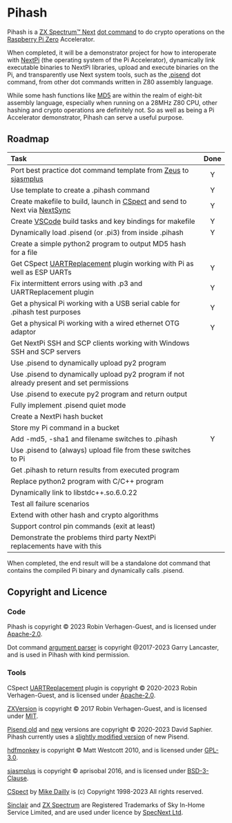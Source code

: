 # Pihash

Pihash is a [ZX Spectrum™ Next](https://www.specnext.com/about/) [dot command](https://www.specnext.com/forum/viewtopic.php?t=1257#p8099)
to do crypto operations on the [Raspberry Pi Zero](https://en.wikipedia.org/wiki/Raspberry_Pi#Raspberry_Pi_Zero) Accelerator.

When completed, it will be a demonstrator project for how to interoperate with [NextPi](https://wiki.specnext.dev/Pi:NextPi)
(the operating system of the Pi Accelerator), dynamically link executable binaries to NextPi libraries, upload and execute binaries on the Pi,
and transparently use Next system tools, such as the [.pisend](https://github.com/em00k/pisend_src/tree/main/src) dot command, from other
dot commands written in Z80 assembly language.

While some hash functions like [MD5](https://en.wikipedia.org/wiki/MD5#Algorithm) are within the realm of eight-bit assembly language,
especially when running on a 28MHz Z80 CPU, other hashing and crypto operations are definitely not. So as well as being a Pi Accelerator
demonstrator, Pihash can serve a useful purpose.

## Roadmap

| Task | Done |
| :--- | :--: |
| Port best practice dot command template from [Zeus](https://www.desdes.com/products/oldfiles) to [sjasmplus](https://github.com/z00m128/sjasmplus) | Y |
| Use template to create a .pihash command | Y |
| Create makefile to build, launch in [CSpect](https://dailly.blogspot.com/) and send to Next via [NextSync](https://solhsa.com/specnext.html#NEXTSYNC) | Y |
| Create [VSCode](https://code.visualstudio.com/) build tasks and key bindings for makefile | Y |
| Dynamically load .pisend (or .pi3) from inside .pihash | Y |
| Create a simple python2 program to output MD5 hash for a file |   |
| Get CSpect [UARTReplacement](https://github.com/Threetwosevensixseven/CSpectPlugins) plugin working with Pi as well as ESP UARTs | Y |
| Fix intermittent errors using with .p3 and UARTReplacement plugin | Y |
| Get a physical Pi working with a USB serial cable for .pihash test purposes | Y 
| Get a physical Pi working with a wired ethernet OTG adaptor | Y 
| Get NextPi SSH and SCP clients working with Windows SSH and SCP servers |   |
| Use .pisend to dynamically upload py2 program |   |
| Use .pisend to dynamically upload py2 program if not already present and set permissions |   |
| Use .pisend to execute py2 program and return output |   |
| Fully implement .pisend quiet mode |   |
| Create a NextPi hash bucket |   |
| Store my Pi command in a bucket |   |
| Add -md5, -sha1 and filename switches to .pihash | Y |
| Use .pisend to (always) upload file from these switches to Pi |   |
| Get .pihash to return results from executed program |   |
| Replace python2 program with C/C++ program |   |
| Dynamically link to libstdc++.so.6.0.22 |   |
| Test all failure scenarios |   |
| Extend with other hash and crypto algorithms |   |
| Support control pin commands (exit at least) |   |
| Demonstrate the problems third party NextPi replacements have with this |   |

When completed, the end result will be a standalone dot command that contains the compiled Pi binary and dynamically calls .pisend.

## Copyright and Licence

### Code

Pihash is copyright © 2023 Robin Verhagen-Guest, and is licensed under 
[Apache-2.0](https://github.com/Threetwosevensixseven/pihash/blob/main/LICENSE).

Dot command [argument parser](https://gitlab.com/thesmog358/tbblue/-/blob/master/src/asm/dot_commands/arguments.asm) 
is copyright @2017-2023 Garry Lancaster, and is used in Pihash with kind permission.

### Tools

CSpect [UARTReplacement](https://github.com/Threetwosevensixseven/CSpectPlugins) plugin is copyright © 2020-2023 Robin Verhagen-Guest, 
and is licensed under [Apache-2.0](https://github.com/Threetwosevensixseven/CSpectPlugins/blob/master/LICENSE).

[ZXVersion](https://github.com/Threetwosevensixseven/ZXVersion) is copyright © 2017 Robin Verhagen-Guest, and is licensed under 
[MIT](https://github.com/Threetwosevensixseven/ZXVersion/blob/master/LICENSE).

[Pisend old](https://github.com/em00k/pisend) and [new](https://github.com/em00k/pisend_src/tree/main/src) versions are copyright © 2020-2023 
David Saphier. Pihash currently uses a [slightly modified version](https://github.com/Threetwosevensixseven/pisend_src) of new Pisend.

[hdfmonkey](https://github.com/gasman/hdfmonkey) is copyright © Matt Westcott 2010, and is licensed under 
[GPL-3.0](https://github.com/gasman/hdfmonkey/blob/master/COPYING).

[sjasmplus](https://github.com/z00m128/sjasmplus) is copyright © aprisobal 2016, and is licensed under 
[BSD-3-Clause](https://github.com/z00m128/sjasmplus/blob/master/LICENSE.md).

[CSpect](https://dailly.blogspot.com/) by [Mike Dailly](https://lemmings.info/) is (c) Copyright 1998-2023 All rights reserved.

[Sinclair](https://trademarks.ipo.gov.uk/ipo-tmcase/page/Results/1/UK00001034487) and
[ZX Spectrum](https://trademarks.ipo.gov.uk/ipo-tmcase/page/Results/1/UK00001171866) are Registered Trademarks of Sky In-Home Service Limited,
and are used under licence by [SpecNext Ltd](https://www.specnext.com/about/).